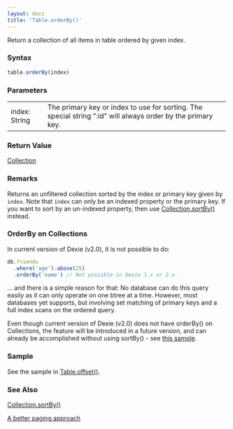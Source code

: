 ```yaml
---
layout: docs
title: 'Table.orderBy()'
---
```


Return a collection of all items in table ordered by given index.

### Syntax

```javascript
table.orderBy(index)
```

### Parameters

<table>
  <tr>
    <td>index: String</td>
    <td>The primary key or index to use for sorting. The special string ":id" will always order by the primary key.</td>
  </tr>
</table>

### Return Value

[Collection](/docs/Collection/Collection)

### Remarks

Returns an unfiltered collection sorted by the index or primary key given by `index`. Note that `index` can only be an indexed property or the primary key. If you want to sort by an un-indexed property, then use [Collection.sortBy()](/docs/Collection/Collection.sortBy()) instead.

### OrderBy on Collections
In current version of Dexie (v2.0), it is not possible to do:

```javascript
db.friends
  .where('age').above(25)
  .orderBy('name') // Not possible in Dexie 1.x or 2.x.
```
... and there is a simple reason for that: No database can do this query easily as it can only operate on one btree at a time. However, most databases yet supports, but involving set matching of primary keys and a full index scans on the ordered query.

Even though current version of Dexie (v2.0) does not have orderBy() on Collections, the feature will be introduced in a future version, and can already be accomplished without using sortBy() - see [this sample](http://dexie.org/docs/Collection/Collection.offset()#paged-or-queries).

### Sample

See the sample in [Table.offset()](/docs/Table/Table.offset()).

### See Also

[Collection.sortBy()](/docs/Collection/Collection.sortBy())

[A better paging approach](http://dexie.org/docs/Collection/Collection.offset()#a-better-paging-approach)



